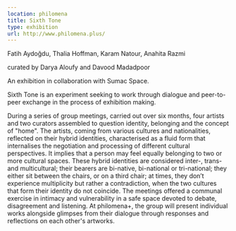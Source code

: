 ```yaml
---
location: philomena
title: Sixth Tone
type: exhibition
url: http://www.philomena.plus/
---
```


Fatih Aydoğdu, Thalia Hoffman, Karam Natour, Anahita Razmi

curated by Darya Aloufy and Davood Madadpoor

An exhibition in collaboration with Sumac Space.


Sixth Tone is an experiment seeking to work through dialogue and peer-to-peer exchange in the process of exhibition making.

During a series of group meetings, carried out over six months, four artists and two curators assembled to question identity, belonging and the concept of "home". The artists, coming from various cultures and nationalities, reflected on their hybrid identities, characterised as a fluid form that internalises the negotiation and processing of different cultural perspectives. It implies that a person may feel equally belonging to two or more cultural spaces. These hybrid identities are considered inter-, trans- and multicultural; their bearers are bi-native, bi-national or tri-national; they either sit between the chairs, or on a third chair; at times, they don’t experience multiplicity but rather a contradiction, when the two cultures that form their identity do not coincide. The meetings offered a communal exercise in intimacy and vulnerability in a safe space devoted to debate, disagreement and listening. 
At philomena+, the group will present individual works alongside glimpses from their dialogue through responses and reflections on each other's artworks.